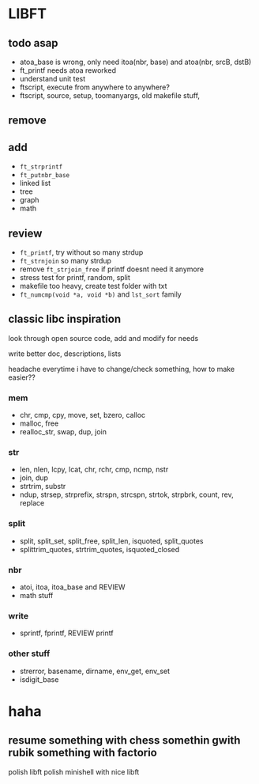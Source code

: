 # LIBFT

## todo asap
- atoa_base is wrong, only need itoa(nbr, base) and atoa(nbr, srcB, dstB)
- ft_printf needs atoa reworked
- understand unit test
- ftscript, execute from anywhere to anywhere?
- ftscript, source, setup, toomanyargs, old makefile stuff,

## remove

## add
- `ft_strprintf`
- `ft_putnbr_base`
- linked list
- tree
- graph
- math

## review
- `ft_printf`, try without so many strdup
- `ft_strnjoin` so many strdup
- remove `ft_strjoin_free` if printf doesnt need it anymore
- stress test for printf, random, split
- makefile too heavy, create test folder with txt
- `ft_numcmp(void *a, void *b)` and `lst_sort` family

## classic libc inspiration

look through open source code, add and modify for needs

write better doc, descriptions, lists

headache everytime i have to change/check something, how to make easier??

### mem
- chr, cmp, cpy, move, set, bzero, calloc
- malloc, free
- realloc_str, swap, dup, join

### str
- len, nlen, lcpy, lcat, chr, rchr, cmp, ncmp, nstr
- join, dup
- strtrim, substr
- ndup, strsep, strprefix, strspn, strcspn, strtok, strpbrk, count, rev, replace

### split
- split, split_set, split_free, split_len, isquoted, split_quotes
- splittrim_quotes, strtrim_quotes, isquoted_closed

### nbr
- atoi, itoa, itoa_base and REVIEW
- math stuff

### write
- sprintf, fprintf, REVIEW printf

### other stuff
- strerror, basename, dirname, env_get, env_set
- isdigit_base

# haha
resume
something with chess
somethin gwith rubik
something with factorio
--
polish libft
polish minishell with nice libft
